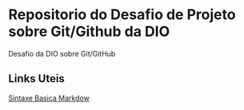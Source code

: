 # Repositorio do Desafio de Projeto sobre Git/Github da DIO
Desafio da DIO sobre Git/GitHub

## Links Uteis
[Sintaxe Basica Markdow](https://www.markdownguide.org/basic-syntax/)
